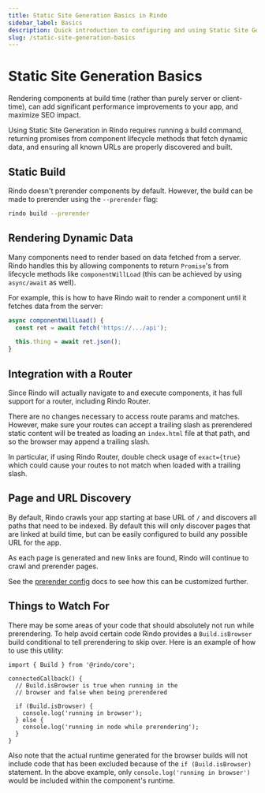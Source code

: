 ```yaml
---
title: Static Site Generation Basics in Rindo
sidebar_label: Basics
description: Quick introduction to configuring and using Static Site Generation in Rindo
slug: /static-site-generation-basics
---
```


# Static Site Generation Basics

Rendering components at build time (rather than purely server or client-time), can add significant performance improvements to your app, and maximize SEO impact.

Using Static Site Generation in Rindo requires running a build command, returning promises from component lifecycle methods that fetch dynamic data, and ensuring all known URLs are properly discovered and built.

## Static Build

Rindo doesn't prerender components by default. However, the build can be made to prerender using the `--prerender` flag:

```bash
rindo build --prerender
```

## Rendering Dynamic Data

Many components need to render based on data fetched from a server. Rindo handles this by allowing components to return `Promise`'s from lifecycle methods like `componentWillLoad` (this can be achieved by using `async/await` as well).

For example, this is how to have Rindo wait to render a component until it fetches data from the server:

```typescript
async componentWillLoad() {
  const ret = await fetch('https://.../api');

  this.thing = await ret.json();
}
```

## Integration with a Router

Since Rindo will actually navigate to and execute components, it has full support for a router, including Rindo Router.

There are no changes necessary to access route params and matches. However, make sure your routes can accept a trailing slash as prerendered static content will be treated as loading an `index.html` file at that path, and so the browser may append a trailing slash.

In particular, if using Rindo Router, double check usage of `exact={true}` which could cause your routes to not match when loaded with a trailing slash.

## Page and URL Discovery

By default, Rindo crawls your app starting at base URL of `/` and discovers all paths that need to be indexed. By default this will only discover pages that are linked at build time, but can be easily configured to build any possible URL for the app.

As each page is generated and new links are found, Rindo will continue to crawl and prerender pages.

See the [prerender config](./prerender-config.md) docs to see how this can be customized further.

## Things to Watch For

There may be some areas of your code that should absolutely not run while prerendering. To help avoid certain code Rindo provides a `Build.isBrowser` build conditional to tell prerendering to skip over. Here is an example of how to use this utility:

```tsx
import { Build } from '@rindo/core';

connectedCallback() {
  // Build.isBrowser is true when running in the
  // browser and false when being prerendered

  if (Build.isBrowser) {
    console.log('running in browser');
  } else {
    console.log('running in node while prerendering');
  }
}
```

Also note that the actual runtime generated for the browser builds will not include code that has been excluded because of the `if (Build.isBrowser)` statement. In the above example, only `console.log('running in browser')` would be included within the component's runtime.
